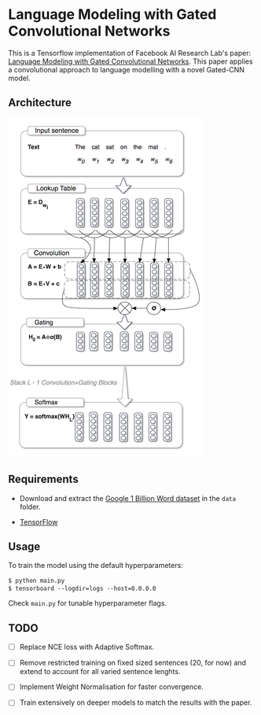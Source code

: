 # Language Modeling with Gated Convolutional Networks

This is a Tensorflow implementation of Facebook AI Research Lab's paper: [Language Modeling with Gated Convolutional Networks](https://arxiv.org/abs/1612.08083). This paper applies a convolutional approach to language modelling with a novel Gated-CNN model.

## Architecture
![Architecture](assets/architecture.png)

## Requirements
- Download and extract the [Google 1 Billion Word dataset](http://www.statmt.org/lm-benchmark/1-billion-word-language-modeling-benchmark-r13output.tar.gz) in the `data` folder.

- [TensorFlow](https://www.tensorflow.org/)

## Usage
To train the model using the default hyperparameters:

```
$ python main.py
$ tensorboard --logdir=logs --host=0.0.0.0
```
Check `main.py` for tunable hyperparameter flags.

## TODO
- [ ] Replace NCE loss with Adaptive Softmax.
- [ ] Remove restricted training on fixed sized sentences (20, for now) and extend to account for all varied sentence lenghts.
- [ ] Implement Weight Normalisation for faster convergence.
- [ ] Train extensively on deeper models to match the results with the paper.


